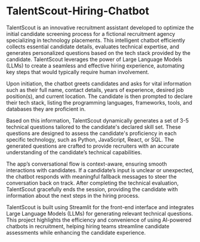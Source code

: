 # TalentScout-Hiring-Chatbot
TalentScout is an innovative recruitment assistant developed to optimize the initial candidate screening process for a fictional recruitment agency specializing in technology placements. This intelligent chatbot efficiently collects essential candidate details, evaluates technical expertise, and generates personalized questions based on the tech stack provided by the candidate. TalentScout leverages the power of Large Language Models (LLMs) to create a seamless and effective hiring experience, automating key steps that would typically require human involvement.

Upon initiation, the chatbot greets candidates and asks for vital information such as their full name, contact details, years of experience, desired job position(s), and current location. The candidate is then prompted to declare their tech stack, listing the programming languages, frameworks, tools, and databases they are proficient in.

Based on this information, TalentScout dynamically generates a set of 3-5 technical questions tailored to the candidate's declared skill set. These questions are designed to assess the candidate's proficiency in each specific technology, such as Python, JavaScript, React, or SQL. The generated questions are crafted to provide recruiters with an accurate understanding of the candidate’s technical capabilities.

The app’s conversational flow is context-aware, ensuring smooth interactions with candidates. If a candidate’s input is unclear or unexpected, the chatbot responds with meaningful fallback messages to steer the conversation back on track. After completing the technical evaluation, TalentScout gracefully ends the session, providing the candidate with information about the next steps in the hiring process.

TalentScout is built using Streamlit for the front-end interface and integrates Large Language Models (LLMs) for generating relevant technical questions. This project highlights the efficiency and convenience of using AI-powered chatbots in recruitment, helping hiring teams streamline candidate assessments while enhancing the candidate experience.
